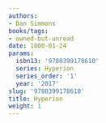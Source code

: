 ```yaml
---
authors:
- Dan Simmons
books/tags:
- owned-but-unread
date: 1800-01-24
params:
  isbn13: '9780399178610'
  series: Hyperion
  series_order: '1'
  year: '2017'
slug: '9780399178610'
title: Hyperion
weight: 1
---
```


<!--more-->